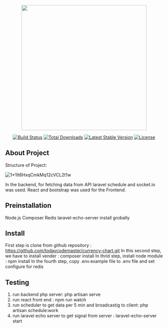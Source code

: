 <p align="center"><a href="https://laravel.com" target="_blank"><img src="https://raw.githubusercontent.com/laravel/art/master/logo-lockup/5%20SVG/2%20CMYK/1%20Full%20Color/laravel-logolockup-cmyk-red.svg" width="400"></a></p>

<p align="center">
<a href="https://travis-ci.org/laravel/framework"><img src="https://travis-ci.org/laravel/framework.svg" alt="Build Status"></a>
<a href="https://packagist.org/packages/laravel/framework"><img src="https://img.shields.io/packagist/dt/laravel/framework" alt="Total Downloads"></a>
<a href="https://packagist.org/packages/laravel/framework"><img src="https://img.shields.io/packagist/v/laravel/framework" alt="Latest Stable Version"></a>
<a href="https://packagist.org/packages/laravel/framework"><img src="https://img.shields.io/packagist/l/laravel/framework" alt="License"></a>
</p>

## About Project

Structure of Project:

![1*1It6HxqCmkMq12cVCL2t1w](https://user-images.githubusercontent.com/80197242/166390605-251be5c7-cbab-4c1d-bff3-f9fe5224ea95.png)

In the backend, for fetching data from API laravel schedule and socket.io was used.
React and bootstrap was used for the Frontend.

## Preinstallation
Node.js
Composer
Redis
laravel-echo-server install grobally

## Install
First step is clone from github repository : https://github.com/todaycodemaster/currency-chart.git
In this second step, we have to install vender : composer install
In thrid step, install node module : npm install
In the fourth step, copy .env.example file to .env file and set configure for redis

## Testing
1. run backend php server: php artisan serve
2. run react front end : npm run watch
3. run scheduler to get data per 5 min and broadcastig to client: php artisan schedule:work
4. run laravel echo server to get signal from server : laravel-echo-server start
